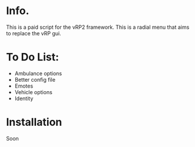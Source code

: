 # Info.
This is a paid script for the vRP2 framework. This is a radial menu that aims to replace the vRP gui.

# To Do List:
* Ambulance options
* Better config file
* Emotes
* Vehicle options
* Identity

# Installation
Soon
